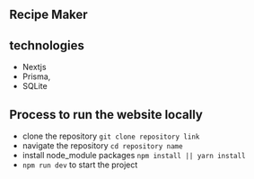 ## Recipe Maker

## technologies
- Nextjs
- Prisma,
- SQLite

## Process to run the website locally
- clone the repository `git clone repository link`
- navigate the repository `cd repository name`
- install node_module packages `npm install || yarn install`
- `npm run dev` to start the project

